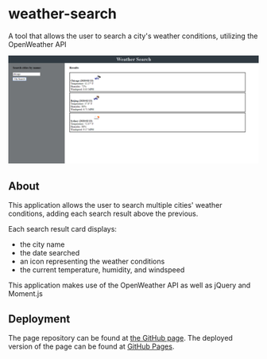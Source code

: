 # weather-search
A tool that allows the user to search a city's weather conditions, utilizing the OpenWeather API

![Screenshot of the complete application](https://github.com/chriseld/weather-search/blob/master/assets/screenshots/weatherScreenshot.png)

## About
This application allows the user to search multiple cities' weather conditions, adding each search result above the previous.

Each search result card displays:
* the city name
* the date searched
* an icon representing the weather conditions
* the current temperature, humidity, and windspeed

This application makes use of the OpenWeather API as well as jQuery and Moment.js

## Deployment

The page repository can be found at [the GitHub page](https://github.com/chriseld/weather-search).
The deployed version of the page can be found at [GitHub Pages](https://chriseld.github.io/weather-search/).
